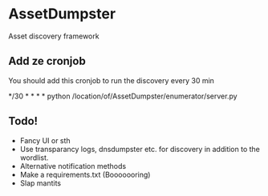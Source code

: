 # AssetDumpster
Asset discovery framework


## Add ze cronjob 
You should add this cronjob to run the discovery every 30 min

*/30 * * * * python /location/of/AssetDumpster/enumerator/server.py


## Todo!

* Fancy UI or sth
* Use transparancy logs, dnsdumpster etc. for discovery in addition to the wordlist.
* Alternative notification methods
* Make a requirements.txt (Booooooring)
* Slap mantits

